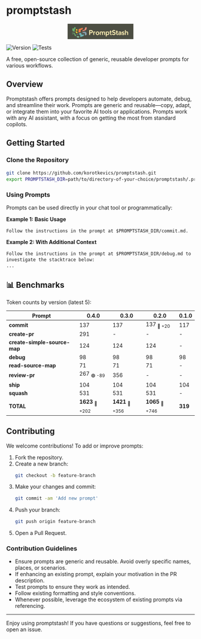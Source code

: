 # promptstash

<div style="display: flex; justify-content: center; align-items: center; width: 100%;">
  <img src="static/logo.png" alt="Promptstash Logo" style="width:35%;height:35%;object-fit:contain;" />
</div>


![Version](https://img.shields.io/github/v/release/korotkevics/promptstash)
![Tests](https://github.com/korotkevics/promptstash/actions/workflows/test.yml/badge.svg)

A free, open-source collection of generic, reusable developer prompts for various workflows.

## Overview

Promptstash offers prompts designed to help developers automate, debug, and streamline their work. Prompts are generic and reusable—copy, adapt, or integrate them into your favorite AI tools or applications. Prompts work with any AI assistant, with a focus on getting the most from standard copilots.

## Getting Started

### Clone the Repository

```zsh
git clone https://github.com/korotkevics/promptstash.git
export PROMPTSTASH_DIR=path/to/directory-of-your-choice/promptstash/.promptstash
```

### Using Prompts

Prompts can be used directly in your chat tool or programmatically:

**Example 1: Basic Usage**

```text
Follow the instructions in the prompt at $PROMPTSTASH_DIR/commit.md.
```

**Example 2: With Additional Context**

```text
Follow the instructions in the prompt at $PROMPTSTASH_DIR/debug.md to investigate the stacktrace below:
...
```

## 📊 Benchmarks

Token counts by version (latest 5):

| Prompt | **0.4.0** | **0.3.0** | **0.2.0** | **0.1.0** |
|---|---|---|---|---|
| **commit** | 137 | 137 | 137 <sub>🔴 +20</sub> | 117 |
| **create-pr** | 291 | - | - | - |
| **create-simple-source-map** | 124 | 124 | 124 | - |
| **debug** | 98 | 98 | 98 | 98 |
| **read-source-map** | 71 | 71 | 71 | - |
| **review-pr** | 267 <sub>🟢 -89</sub> | 356 | - | - |
| **ship** | 104 | 104 | 104 | 104 |
| **squash** | 531 | 531 | 531 | - |
| **TOTAL** | **1623** <sub>🔴 +202</sub> | **1421** <sub>🔴 +356</sub> | **1065** <sub>🔴 +746</sub> | **319** |


## Contributing

We welcome contributions! To add or improve prompts:

1. Fork the repository.
2. Create a new branch:
   ```zsh
   git checkout -b feature-branch
   ```
3. Make your changes and commit:
   ```zsh
   git commit -am 'Add new prompt'
   ```
4. Push your branch:
   ```zsh
   git push origin feature-branch
   ```
5. Open a Pull Request.

### Contribution Guidelines

- Ensure prompts are generic and reusable. Avoid overly specific names, places, or scenarios.
- If enhancing an existing prompt, explain your motivation in the PR description.
- Test prompts to ensure they work as intended.
- Follow existing formatting and style conventions.
- Whenever possible, leverage the ecosystem of existing prompts via referencing.

---

Enjoy using promptstash! If you have questions or suggestions, feel free to open an issue.
